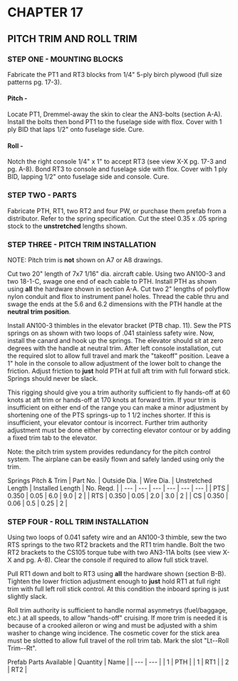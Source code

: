 # CHAPTER 17

## PITCH TRIM AND ROLL TRIM 

### STEP ONE - MOUNTING BLOCKS

Fabricate the PT1 and RT3 blocks from 1/4" 5-ply birch plywood (full size patterns pg. 17-3).

#### Pitch -
Locate PT1, Dremmel-away the skin to clear the AN3-bolts (section A-A). 
Install the bolts then bond PT1 to the fuselage side with flox.
Cover with 1 ply BID that laps 1/2" onto fuselage side.
Cure.

#### Roll -
Notch the right console 1/4" x 1" to accept RT3 (see view X-X pg. 17-3 and pg. A-8).
Bond RT3 to console and fuselage side with flox.
Cover with 1 ply BID, lapping 1/2" onto fuselage side and console.
Cure. 

### STEP TWO - PARTS

Fabricate PTH, RT1, two RT2 and four PW, or purchase them prefab from a distributor.
Refer to the spring specification.
Cut the steel 0.35 x .05 spring stock to the **unstretched** lengths shown. 

### STEP THREE - PITCH TRIM INSTALLATION

NOTE: Pitch trim is **not** shown on A7 or A8 drawings. 

Cut two 20" length of 7x7 1/16" dia. aircraft cable.
Using two AN100-3 and two 18-1-C, swage one end of each cable to PTH.
Install PTH as shown using **all** the hardware shown in section A-A.
Cut two 2" lengths of polyflow nylon conduit and flox to instrument panel holes. 
Thread the cable thru and swage the ends at the 5.6 and 6.2 dimensions with the PTH handle at the **neutral trim position**. 

Install AN100-3 thimbles in the elevator bracket (PTB chap. 11).
Sew the PTS springs on as shown with two loops of .041 stainless safety wire.
Now, install the canard and hook up the springs.
The elevator should sit at zero degrees with the handle at neutral trim.
After left console installation, cut the required slot to allow full travel and mark the "takeoff" position.
Leave a 1" hole in the console to allow adjustment of the lower bolt to change the friction.
Adjust friction to **just** hold PTH at full aft trim with full forward stick.
Springs should never be slack.

This rigging should give you a trim authority sufficient to fly hands-off at 60 knots at aft trim or hands-off at 170 knots at forward trim.
If your trim is insufficient on either end of the range you can make a minor adjustment by shortening one of the PTS springs-up to 1 1/2 inches shorter.
If this is insufficient, your elevator contour is incorrect.
Further trim authority adjustment must be done either by correcting elevator contour or by adding a fixed trim tab to the elevator. 

Note: the pitch trim system provides redundancy for the pitch control system. The airplane can be easily flown and safely landed using only the trim.

Springs Pitch & Trim
| Part No. | Outside Dia. | Wire Dia. | Unstretched Length | Installed Length | No. Reqd. |
| --- | --- | --- | --- | --- | --- |
| PTS | 0.350 | 0.05 | 6.0 | 9.0 | 2 |
| RTS | 0.350 | 0.05 | 2.0 | 3.0 | 2 |
| CS | 0.350 | 0.06 | 0.5 | 0.25 | 2 |

### STEP FOUR - ROLL TRIM INSTALLATION

Using two loops of 0.041 safety wire and an AN100-3 thimble, sew the two RTS springs to the two RT2 brackets and the RT1 trim handle.
Bolt the two RT2 brackets to the CS105 torque tube with two AN3-11A bolts (see view X-X and pg. A-8).
Clear the console if required to allow full stick travel. 

Pull RT1 down and bolt to RT3 using **all** the hardware shown (section B-B).
Tighten the lower friction adjustment enough to **just** hold RT1 at full right trim with full left roll stick control.
At this condition the inboard spring is just slightly slack.

Roll trim authority is sufficient to handle normal asynmetrys (fuel/baggage, etc.) at all speeds, to allow "hands-off" cruising.
If more trim is needed it is because of a crooked aileron or wing and must be adjusted with a shim washer to change wing incidence. 
The cosmetic cover for the stick area must be slotted to allow full travel of the roll trim tab.
Mark the slot "Lt--Roll Trim--Rt". 

Prefab Parts Available
| Quantity | Name |
| --- | --- |
| 1 | PTH |
| 1 | RT1 |
| 2 | RT2 |
